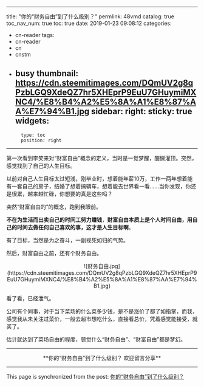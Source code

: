
---
title: "你的“财务自由”到了什么级别？"
permlink: 48vmd
catalog: true
toc_nav_num: true
toc: true
date: 2019-01-23 09:08:12
categories:
- cn-reader
tags:
- cn-reader
- cn
- cnstm
- busy
thumbnail: https://cdn.steemitimages.com/DQmUV2g8qPzbLGQ9XdeQZ7hr5XHEprP9EuU7GHuymiMXNC4/%E8%B4%A2%E5%8A%A1%E8%87%AA%E7%94%B1.jpg
sidebar:
    right:
        sticky: true
widgets:
    -
        type: toc
        position: right
---


第一次看到李笑来对“财富自由”概念的定义，当时是一觉梦醒，醍醐灌顶。突然，感觉找到了自己的人生目标。

以前对自己人生目标太过短浅，刚毕业时，想着能年薪10万，工作一两年想着能有一套自己的房子，结婚了想着搞辆车，想着能去世界看一看......当你发现，你还是很累，越来越忙碌，你想要的真是这些吗？

突然“财富自由的”的概念，跑到我眼前。

**不在为生活而出卖自己的时间工努力赚钱**，**财富自由本质上是个人时间自由，用自己的时间去做任何自己喜欢的事，这才是人生目标啊**。

有了目标，当然是为之奋斗，一副视死如归的气势。

然后，财富自由之前，还有个财务自由。

<center>![财务自由.jpg](https://cdn.steemitimages.com/DQmUV2g8qPzbLGQ9XdeQZ7hr5XHEprP9EuU7GHuymiMXNC4/%E8%B4%A2%E5%8A%A1%E8%87%AA%E7%94%B1.jpg)</center>

看了看，已经泄气。

公司有个同事，对于当下菜场的什么菜多少钱，是不是涨价了都了如指掌，而我，感觉我从未关注过菜价，一般去超市想吃什么，直接看总价，凭着感觉能接受，就买了。

估计就达到了菜场自由的程度，顿觉什么“财务自由”、“财富自由”都是梦幻。

---

<center>**你的“财务自由”到了什么级别？
欢迎留言分享**</center>

- - -

This page is synchronized from the post: [你的“财务自由”到了什么级别？](https://steemit.com/@yellowbird/48vmd)
